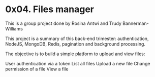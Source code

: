 # 0x04. Files manager
This is a group project done by Rosina Antwi and Trudy Bannerman-Williams

This project is a summary of this back-end trimester: authentication, NodeJS, MongoDB, Redis, pagination and background processing.

The objective is to build a simple platform to upload and view files:

User authentication via a token
List all files
Upload a new file
Change permission of a file
View a file
